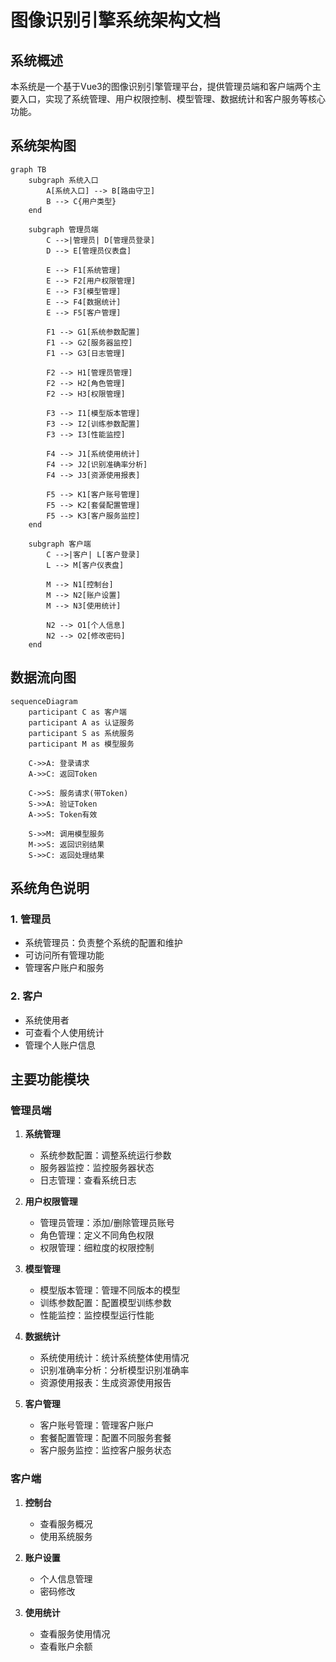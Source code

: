 # 图像识别引擎系统架构文档

## 系统概述
本系统是一个基于Vue3的图像识别引擎管理平台，提供管理员端和客户端两个主要入口，实现了系统管理、用户权限控制、模型管理、数据统计和客户服务等核心功能。

## 系统架构图

```mermaid
graph TB
    subgraph 系统入口
        A[系统入口] --> B[路由守卫]
        B --> C{用户类型}
    end

    subgraph 管理员端
        C -->|管理员| D[管理员登录]
        D --> E[管理员仪表盘]
        
        E --> F1[系统管理]
        E --> F2[用户权限管理]
        E --> F3[模型管理]
        E --> F4[数据统计]
        E --> F5[客户管理]
        
        F1 --> G1[系统参数配置]
        F1 --> G2[服务器监控]
        F1 --> G3[日志管理]
        
        F2 --> H1[管理员管理]
        F2 --> H2[角色管理]
        F2 --> H3[权限管理]
        
        F3 --> I1[模型版本管理]
        F3 --> I2[训练参数配置]
        F3 --> I3[性能监控]
        
        F4 --> J1[系统使用统计]
        F4 --> J2[识别准确率分析]
        F4 --> J3[资源使用报表]
        
        F5 --> K1[客户账号管理]
        F5 --> K2[套餐配置管理]
        F5 --> K3[客户服务监控]
    end

    subgraph 客户端
        C -->|客户| L[客户登录]
        L --> M[客户仪表盘]
        
        M --> N1[控制台]
        M --> N2[账户设置]
        M --> N3[使用统计]
        
        N2 --> O1[个人信息]
        N2 --> O2[修改密码]
    end
```

## 数据流向图

```mermaid
sequenceDiagram
    participant C as 客户端
    participant A as 认证服务
    participant S as 系统服务
    participant M as 模型服务

    C->>A: 登录请求
    A->>C: 返回Token
    
    C->>S: 服务请求(带Token)
    S->>A: 验证Token
    A->>S: Token有效
    
    S->>M: 调用模型服务
    M->>S: 返回识别结果
    S->>C: 返回处理结果
```

## 系统角色说明

### 1. 管理员
- 系统管理员：负责整个系统的配置和维护
- 可访问所有管理功能
- 管理客户账户和服务

### 2. 客户
- 系统使用者
- 可查看个人使用统计
- 管理个人账户信息

## 主要功能模块

### 管理员端

1. **系统管理**
   - 系统参数配置：调整系统运行参数
   - 服务器监控：监控服务器状态
   - 日志管理：查看系统日志

2. **用户权限管理**
   - 管理员管理：添加/删除管理员账号
   - 角色管理：定义不同角色权限
   - 权限管理：细粒度的权限控制

3. **模型管理**
   - 模型版本管理：管理不同版本的模型
   - 训练参数配置：配置模型训练参数
   - 性能监控：监控模型运行性能

4. **数据统计**
   - 系统使用统计：统计系统整体使用情况
   - 识别准确率分析：分析模型识别准确率
   - 资源使用报表：生成资源使用报告

5. **客户管理**
   - 客户账号管理：管理客户账户
   - 套餐配置管理：配置不同服务套餐
   - 客户服务监控：监控客户服务状态

### 客户端

1. **控制台**
   - 查看服务概况
   - 使用系统服务

2. **账户设置**
   - 个人信息管理
   - 密码修改

3. **使用统计**
   - 查看服务使用情况
   - 查看账户余额